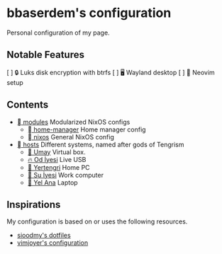 # bbaserdem's configuration

Personal configuration of my page.

## Notable Features

[ ] 🔒 Luks disk encryption with btrfs
[ ] 🖥️ Wayland desktop
[ ] 📃 Neovim setup

## Contents

- [ modules](modules) Modularized NixOS configs
  - [ home-manager](modules/home-manager) Home manager config 
  - [ nixos](modules/nixos) General NixOS config
- [󱩊 hosts](hosts) Different systems, named after gods of Tengrism
  - [🤰 Umay](hosts/umay) Virtual box.
  - [🔥 Od İyesi](hosts/od-iyesi) Live USB
  - [🌳 Yertengri](hosts/yertengri) Home PC
  - [🌊 Su İyesi](hosts/su-iyesi) Work computer
  - [🎐 Yel Ana](hosts/yel-ana) Laptop

## Inspirations

My configuration is based on or uses the following resources.

* [sioodmy's dotfiles](https://github.com/sioodmy/dotfiles)
* [vimjoyer's configuration](https://github.com/vimjoyer/nixconf)
